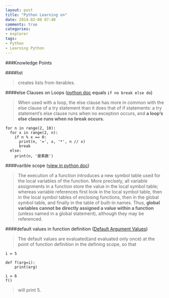 ```yaml
---
layout: post
title: "Python Learning on"
date: 2014-02-08 07:40
comments: true
categories:
- explorer
tags:
- Python
- Learning Python
---
```


###Knowledge Points

####list
>creates lists from iterables.

####else Clauses on Loops ([python doc](http://docs.python.org/3/tutorial/controlflow.html#break-and-continue-statements-and-else-clauses-on-loops) equals `if no break else do`)
>When used with a loop, the else clause has more in common with the else clause of a try statement than it does that of if statements: a try statement’s else clause runs when no exception occurs, and **a loop’s else clause runs when no break occurs.**

	for n in range(2, 10):
	  for x in range(2, n):
	    if n % x == 0:
	      print(n, '=', x, '*', n // x)
	      break
	  else:
	    print(n, '是素数')

####varible scope ([view in python doc](http://docs.python.org/3/tutorial/controlflow.html#defining-functions))
>The execution of a function introduces a new symbol table used for the local variables of the function. More precisely, all variable assignments in a function store the value in the local symbol table; whereas variable references first look in the local symbol table, then in the local symbol tables of enclosing functions, then in the global symbol table, and finally in the table of built-in names. Thus, **global variables cannot be directly assigned a value within a function** (unless named in a global statement), although they may be referenced.

####default values in function definition ([Default Argument Values](http://docs.python.org/3/tutorial/controlflow.html#default-argument-values))
>The default values are evaluated(and evaluated only once) at the point of function definition in the defining scope, so that

	i = 5

	def f(arg=i):
	    print(arg)

	i = 6
	f()
>will print 5.
